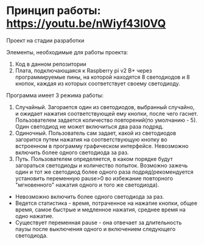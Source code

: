 # Принцип работы: https://youtu.be/nWiyf43l0VQ
Проект на стадии разработки

Элементы, необходимые для работы проекта:
1) Код в данном репозитории
2) Плата, подключающаяся к Raspberry pi v2 B+ через программируемые пины, 
на которой находятся 8 светодиодов и 8 кнопок, каждая из которых соответствует своему светодиоду.

Программа имеет 3 режима работы:
1) Случайный. Загорается один из светодиодов, выбранный случайно, и ожидает нажатия соответствующей ему кнопки, после чего гаснет.
Пользователем задается количество повторений(по умолчанию - 5). Один светодиод не может включиться два раза подряд. 
2) Одиночный. Пользователь сам задает, какой из светодиодов загорится путем нажатия на соответствующую кнопку 
во встроенном в программу графическом интерфейсе. Невозможно включить более одного светодиода за раз.
3) Путь. Пользователем определяется, в каком порядке будут загораться светодиоды и количество попыток. Возможно зажечь один и тот же
светодиод более одного раза подряд(рекомендуется установить переменную pause>0 во избежание повторного "мгновенного" нажатия
одного и того же светодиода).

* Невозможно включить более одного светодиода за раз.
* Ведется статистика - время, потраченное на нажатие кнопки, общее время, самое быстрые и медленное нажатия, среднее время на одно нажатие.
* Существует переменная pause - она отвечает за длительность паузы после выключения одного и включением следующего светодиода.
